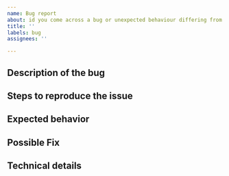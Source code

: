 ```yaml
---
name: Bug report
about: id you come across a bug or unexpected behaviour differing from the docs?
title: ''
labels: bug
assignees: ''

---
```


<!--
Thanks for reporting a bug 🙌 ❤️

The following comments are only meant to encourage you to provide helpful information when creating the issue. Please be as detailed as possible but keep it as short as possible. Please keep the issue as clear as possible, feel free to remove unused headings and comments.

Before opening a new issue, please make sure that we do not have any duplicates already open. You can ensure this by searching the issue list for this repository. If there is a duplicate, please close your issue and add a comment to the existing issue instead.

Also, be sure to check our documentation first: https://github.com/C0D3D3V/Moodle-DL and the wiki: https://github.com/C0D3D3V/Moodle-DL/wiki
-->

## Description of the bug

<!-- 
Describe the bug
Describe your issue, but please be descriptive! Thanks again 🙌 ❤️ 
-->
 

## Steps to reproduce the issue

<!-- 
Include screenshots

Include the arguments you used to run moodle-dl

Include the terminal output:

To create a verbose log file run: `moodle-dl --verbose --log-to-file`
Attach the `MoodleDL.log` file, that was created after you executed the command, to the issue 

Include code or other info to help explain your problem

-->

## Expected behavior

<!-- A clear and concise description of what you expected to happen. -->

## Possible Fix

<!--- Not obligatory, but suggest a fix or reason for the bug -->

## Technical details
<!--
 - OS: [e.g. Windows]
 - Moodle-DL Version [e.g. 22]
-->


